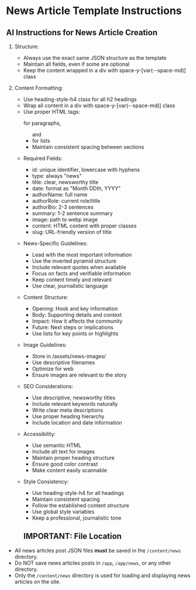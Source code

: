 # News Article Template Instructions

## AI Instructions for News Article Creation

1. Structure:
   - Always use the exact same JSON structure as the template
   - Maintain all fields, even if some are optional
   - Keep the content wrapped in a div with space-y-[var(--space-md)] class

2. Content Formatting:
   - Use heading-style-h4 class for all h2 headings
   - Wrap all content in a div with space-y-[var(--space-md)] class
   - Use proper HTML tags: <p> for paragraphs, <ul> and <li> for lists
   - Maintain consistent spacing between sections

3. Required Fields:
   - id: unique identifier, lowercase with hyphens
   - type: always "news"
   - title: clear, newsworthy title
   - date: format as "Month DDth, YYYY"
   - authorName: full name
   - authorRole: current role/title
   - authorBio: 2-3 sentences
   - summary: 1-2 sentence summary
   - image: path to webp image
   - content: HTML content with proper classes
   - slug: URL-friendly version of title

4. News-Specific Guidelines:
   - Lead with the most important information
   - Use the inverted pyramid structure
   - Include relevant quotes when available
   - Focus on facts and verifiable information
   - Keep content timely and relevant
   - Use clear, journalistic language

5. Content Structure:
   - Opening: Hook and key information
   - Body: Supporting details and context
   - Impact: How it affects the community
   - Future: Next steps or implications
   - Use lists for key points or highlights

6. Image Guidelines:
   - Store in /assets/news-images/
   - Use descriptive filenames
   - Optimize for web
   - Ensure images are relevant to the story

7. SEO Considerations:
   - Use descriptive, newsworthy titles
   - Include relevant keywords naturally
   - Write clear meta descriptions
   - Use proper heading hierarchy
   - Include location and date information

8. Accessibility:
   - Use semantic HTML
   - Include alt text for images
   - Maintain proper heading structure
   - Ensure good color contrast
   - Make content easily scannable

9. Style Consistency:
   - Use heading-style-h4 for all headings
   - Maintain consistent spacing
   - Follow the established content structure
   - Use global style variables
   - Keep a professional, journalistic tone 

   ## IMPORTANT: File Location
- All news articles post JSON files **must** be saved in the `/content/news` directory.
- Do NOT save news articles posts in `/app`, `/app/news`, or any other directory.
- Only the `/content/news` directory is used for loading and displaying news articles on the site. 